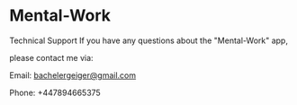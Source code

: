 # Mental-Work
Technical Support If you have any questions about the "Mental-Work" app,

please contact me via:

Email: bachelergeiger@gmail.com

Phone: +447894665375
